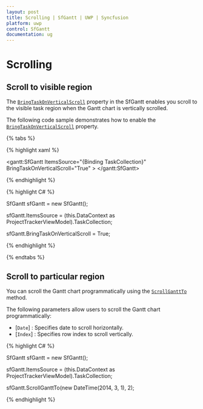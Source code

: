 ```yaml
---
layout: post
title: Scrolling | SfGantt | UWP | Syncfusion
platform: uwp
control: SfGantt
documentation: ug
---
```


# Scrolling

## Scroll to visible region

The [`BringTaskOnVerticalScroll`](https://help.syncfusion.com/cr/cref_files/uwp/Syncfusion.SfGantt.UWP~Syncfusion.UI.Xaml.Gantt.SfGantt~BringTaskOnVerticalScroll.html) property in the SfGantt enables you scroll to the visible task region when the Gantt chart is vertically scrolled.

The following code sample demonstrates how to enable the [`BringTaskOnVerticalScroll`](https://help.syncfusion.com/cr/cref_files/uwp/Syncfusion.SfGantt.UWP~Syncfusion.UI.Xaml.Gantt.SfGantt~BringTaskOnVerticalScroll.html) property.

{% tabs %}

{% highlight xaml %}

<gantt:SfGantt ItemsSource="{Binding TaskCollection}" BringTaskOnVerticalScroll="True" >
</gantt:SfGantt>

{% endhighlight %}

{% highlight C# %}

SfGantt sfGantt = new SfGantt();

sfGantt.ItemsSource = (this.DataContext as ProjectTrackerViewModel).TaskCollection;

sfGantt.BringTaskOnVerticalScroll = True;

{% endhighlight %}

{% endtabs %}

## Scroll to particular region

You can scroll the Gantt chart programmatically using the [`ScrollGanttTo`](https://help.syncfusion.com/cr/cref_files/uwp/Syncfusion.SfGantt.UWP~Syncfusion.UI.Xaml.Gantt.SfGantt~ScrollGanttTo.html) method. 

The following parameters allow users to scroll the Gantt chart programmatically:

* [`Date`] : Specifies date to scroll horizontally.
* [`Index`] : Specifies row index to scroll vertically.
 
{% highlight C# %}

SfGantt sfGantt = new SfGantt();

sfGantt.ItemsSource = (this.DataContext as ProjectTrackerViewModel).TaskCollection;

sfGantt.ScrollGanttTo(new DateTime(2014, 3, 1), 2);

{% endhighlight %}
